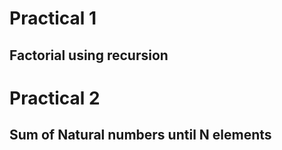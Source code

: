# Practical 1

## Factorial using recursion

# Practical 2

## Sum of Natural numbers until N elements
